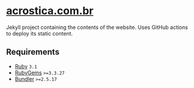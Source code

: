 # [acrostica.com.br](https://acrostica.com.br/)

Jekyll project containing the contents of the website.
Uses GitHub actions to deploy its static content.

## Requirements
- [Ruby](https://www.ruby-lang.org/en/downloads/) `3.1`
- [RubyGems](https://rubygems.org/pages/download) `>=3.3.27`
- [Bundler](https://bundler.io/guides/getting_started.html) `>=2.5.17`
